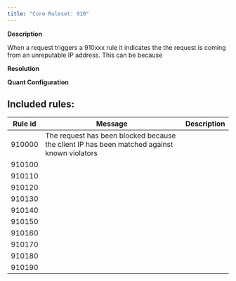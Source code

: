 ```yaml
---
title: "Core Ruleset: 910"
---
```


**Description**

When a request triggers a 910xxx rule it indicates the the request is coming from an unreputable IP address. This can be because

**Resolution**

**Quant Configuration**

## Included rules:

| Rule id | Message | Description |
| ---- | --- | ---- |
| 910000 | The request has been blocked because the client IP has been matched against known violators |
| 910100 | |
| 910110 | |
| 910120 | |
| 910130 | |
| 910140 | |
| 910150 | |
| 910160 | |
| 910170 | |
| 910180 | |
| 910190 | |
